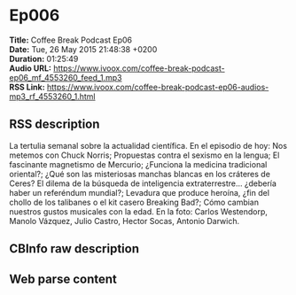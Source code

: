 # Ep006  
**Title:** Coffee Break Podcast Ep06  
**Date:** Tue, 26 May 2015 21:48:38 +0200  
**Duration:** 01:25:49  
**Audio URL:** https://www.ivoox.com/coffee-break-podcast-ep06_mf_4553260_feed_1.mp3  
**RSS Link:** https://www.ivoox.com/coffee-break-podcast-ep06-audios-mp3_rf_4553260_1.html  

## RSS description
La tertulia semanal sobre la actualidad científica. En el episodio de hoy: Nos metemos con Chuck Norris; Propuestas contra el sexismo en la lengua; El fascinante magnetismo de Mercurio; ¿Funciona la medicina tradicional oriental?; ¿Qué son las misteriosas manchas blancas en los cráteres de Ceres? El dilema de la búsqueda de inteligencia extraterrestre… ¿debería haber un referéndum mundial?; Levadura que produce heroína, ¿fin del chollo de los talibanes o el kit casero Breaking Bad?; Cómo cambian nuestros gustos musicales con la edad. En la foto: Carlos Westendorp, Manolo Vázquez, Julio Castro, Hector Socas, Antonio Darwich.

## CBInfo raw description


## Web parse content

